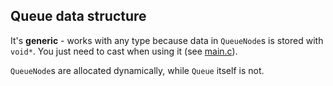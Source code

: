 ## Queue data structure

It's **generic** - works with any type because data in `QueueNode`s is stored with `void*`. You just need to cast when using it (see [main.c](./main.c)).

`QueueNode`s are allocated dynamically, while `Queue` itself is not.
